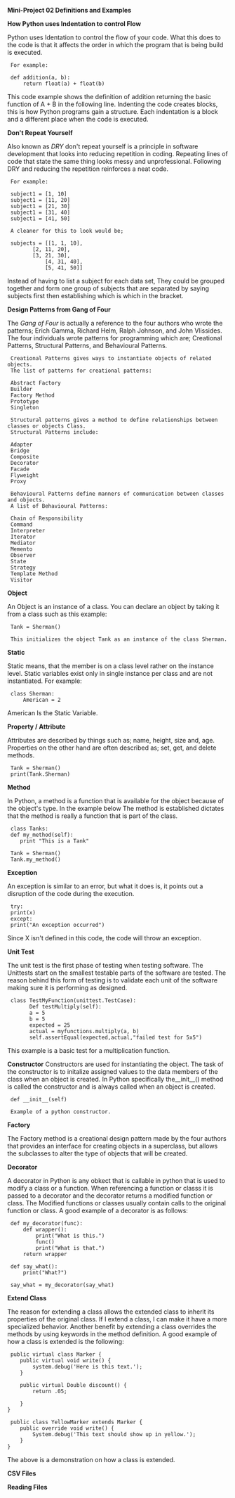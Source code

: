 **Mini-Project 02 Definitions and Examples**

**How Python uses Indentation to control Flow**
	
Python uses Identation to control the flow of your code. What this does to the code is that it affects the
order in which the program that is being build is executed. 

     For example:
	 
	 def addition(a, b):
	     return float(a) + float(b)
			
This code example shows the definition of addition returning the basic function of A + B in the following line.
Indenting the code creates blocks, this is how Python programs gain a structure. Each indentation is a block and
a different place when the code is executed.  
			


**Don't Repeat Yourself**

Also known as *DRY* don't repeat yourself is a principle in software development that looks into reducing repetition in coding. 
Repeating lines of code that state the same thing looks messy and unprofessional. Following DRY and reducing the repetition 
reinforces a neat code. 

     For example:
	 
	 subject1 = [1, 10]
	 subject1 = [11, 20]
	 subject1 = [21, 30]
	 subject1 = [31, 40]
	 subject1 = [41, 50]
	 
	 A cleaner for this to look would be;
	 
	 subjects = [[1, 1, 10],
		    [2, 11, 20],
		    [3, 21, 30],
	            [4, 31, 40],
	            [5, 41, 50]]
				 
Instead of having to list a subject for each data set, They could be grouped together and form one group of subjects that are separated
by saying subjects first then establishing which is which in the bracket.

**Design Patterns from Gang of Four**

The *Gang of Four* is actually a reference to the four authors who wrote the patterns; Erich Gamma, Richard Helm, Ralph Johnson, and John Vlissides.
The four individuals wrote patterns for programming which are; Creational Patterns, Structural Patterns, and Behavioural Patterns. 

     Creational Patterns gives ways to instantiate objects of related objects. 
	 The list of patterns for creational patterns:
	 
     Abstract Factory
	 Builder
	 Factory Method
	 Prototype
	 Singleton

     Structural patterns gives a method to define relationships between classes or objects Class.
     Structural Patterns include: 
	 
	 Adapter
	 Bridge
	 Composite
     Decorator
	 Facade
	 Flyweight
	 Proxy
	 
	 Behavioural Patterns define manners of communication between classes and objects.
	 A list of Behavioural Patterns: 
	 
	 Chain of Responsibility
	 Command
	 Interpreter
	 Iterator
	 Mediator
	 Memento
	 Observer
	 State
	 Strategy
	 Template Method
	 Visitor

**Object**

An Object is an instance of a class. You can declare an object by taking it from a class such as this example:

     Tank = Sherman()
	 
	 This initializes the object Tank as an instance of the class Sherman.


**Static**

Static means, that the member is on a class level rather on the instance level. Static variables exist only in single 
instance per class and are not instantiated. For example: 

     class Sherman:
	     American = 2

American Is the Static Variable. 

**Property / Attribute**

Attributes are described by things such as; name, height, size and, age. Properties on the other hand are often described 
as; set, get, and delete methods. 

	 Tank = Sherman()
	 print(Tank.Sherman)



**Method**

In Python, a method is a function that is available for the object because of the object's type. In the example below
The method is established dictates that the method is really a function that is part of the class. 

     class Tanks:
     def my_method(self):
        print "This is a Tank"

     Tank = Sherman()
	 Tank.my_method()
	 
	 
**Exception**

An exception is similar to an error, but what it does is, it points out a disruption of the code during the execution.
     
	 try:
     print(x)
     except:
     print("An exception occurred") 

Since X isn't defined in this code, the code will throw an exception.

**Unit Test**

The unit test is the first phase of testing when testing software. The Unittests start on the smallest testable parts of the software are tested.
The reason behind this form of testing is to validate each unit of the software making sure it is performing as designed.

     class TestMyFunction(unittest.TestCase):
	       Def testMultiply(self):
		   a = 5
		   b = 5
		   expected = 25
		   actual = myfunctions.multiply(a, b)
		   self.assertEqual(expected,actual,"failed test for 5x5")
		   
This example is a basic test for a multiplication function. 


**Constructor**
Constructors are used for instantiating the object. The task of the constructor is to initalize assigned values to the data members of the class
when an object is created. In Python specifically the__init__() method is called the constructor and is always called when an object is created. 

     def __init__(self)
	 
	 Example of a python constructor.


**Factory**

The Factory method is a creational design pattern made by the four authors that provides an interface for creating objects in a superclass, but allows 
the subclasses to alter the type of objects that will be created.

**Decorator**

A decorator in Python is any obkect that is callable in python that is used to modify a class or a function. When referencing a function or classs it is passed 
to a decorator and the decorator returns a modified function or class. The Modified functions or classes usually contain calls to the original function or class.
A good example of a decorator is as follows:

     def my_decorator(func):
		 def wrapper():
		     print("What is this.")
		     func()
		     print("What is that.")
		 return wrapper
		 
	 def say_what():
         print("What?")

     say_what = my_decorator(say_what)

	 

**Extend Class**

The reason for extending a class allows the extended class to inherit its properties of the original class. If I extend a class, I can make it have a more specialized behavior. 
Another benefit by extending a class overrides the methods by using keywords in the method definition. 
A good example of how a class is extended is the following:

     public virtual class Marker {
		public virtual void write() {
			system.debug('Here is this text.');
		}
		
		public virtual Double discount() {
			return .05;
			
		}
	}
	
	 public class YellowMarker extends Marker {
		public override void write() {
			System.debug('This text should show up in yellow.');
		}
	}
	
The above is a demonstration on how a class is extended. 

**CSV Files**



**Reading Files**
